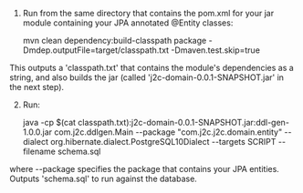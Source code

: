 1) Run from the same directory that contains the pom.xml for your jar module containing your JPA annotated @Entity classes: 

   mvn clean dependency:build-classpath package -Dmdep.outputFile=target/classpath.txt -Dmaven.test.skip=true

This outputs a 'classpath.txt' that contains the module's dependencies as a string,
and also builds the jar (called 'j2c-domain-0.0.1-SNAPSHOT.jar' in the next step). 

2) Run:

   java -cp $(cat classpath.txt):j2c-domain-0.0.1-SNAPSHOT.jar:ddl-gen-1.0.0.jar com.j2c.ddlgen.Main --package "com.j2c.j2c.domain.entity" --dialect org.hibernate.dialect.PostgreSQL10Dialect --targets SCRIPT --filename schema.sql

where --package specifies the package that contains your JPA entities. Outputs 'schema.sql' to run against the database.
